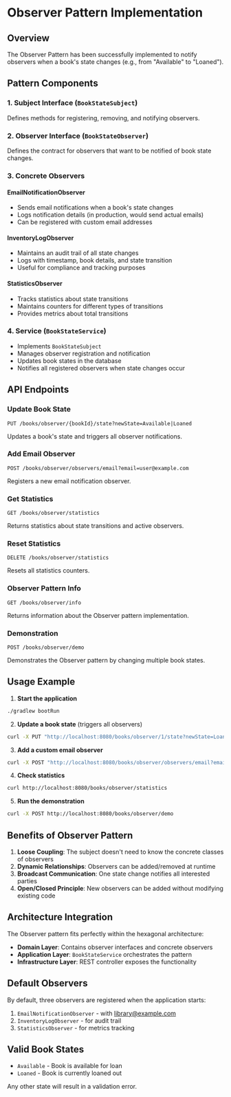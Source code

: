 # Observer Pattern Implementation

## Overview
The Observer Pattern has been successfully implemented to notify observers when a book's state changes (e.g., from "Available" to "Loaned").

## Pattern Components

### 1. Subject Interface (`BookStateSubject`)
Defines methods for registering, removing, and notifying observers.

### 2. Observer Interface (`BookStateObserver`)
Defines the contract for observers that want to be notified of book state changes.

### 3. Concrete Observers

#### EmailNotificationObserver
- Sends email notifications when a book's state changes
- Logs notification details (in production, would send actual emails)
- Can be registered with custom email addresses

#### InventoryLogObserver
- Maintains an audit trail of all state changes
- Logs with timestamp, book details, and state transition
- Useful for compliance and tracking purposes

#### StatisticsObserver
- Tracks statistics about state transitions
- Maintains counters for different types of transitions
- Provides metrics about total transitions

### 4. Service (`BookStateService`)
- Implements `BookStateSubject`
- Manages observer registration and notification
- Updates book states in the database
- Notifies all registered observers when state changes occur

## API Endpoints

### Update Book State
```
PUT /books/observer/{bookId}/state?newState=Available|Loaned
```
Updates a book's state and triggers all observer notifications.

### Add Email Observer
```
POST /books/observer/observers/email?email=user@example.com
```
Registers a new email notification observer.

### Get Statistics
```
GET /books/observer/statistics
```
Returns statistics about state transitions and active observers.

### Reset Statistics
```
DELETE /books/observer/statistics
```
Resets all statistics counters.

### Observer Pattern Info
```
GET /books/observer/info
```
Returns information about the Observer pattern implementation.

### Demonstration
```
POST /books/observer/demo
```
Demonstrates the Observer pattern by changing multiple book states.

## Usage Example

1. **Start the application**
```bash
./gradlew bootRun
```

2. **Update a book state** (triggers all observers)
```bash
curl -X PUT "http://localhost:8080/books/observer/1/state?newState=Loaned"
```

3. **Add a custom email observer**
```bash
curl -X POST "http://localhost:8080/books/observer/observers/email?email=admin@library.com"
```

4. **Check statistics**
```bash
curl http://localhost:8080/books/observer/statistics
```

5. **Run the demonstration**
```bash
curl -X POST http://localhost:8080/books/observer/demo
```

## Benefits of Observer Pattern

1. **Loose Coupling**: The subject doesn't need to know the concrete classes of observers
2. **Dynamic Relationships**: Observers can be added/removed at runtime
3. **Broadcast Communication**: One state change notifies all interested parties
4. **Open/Closed Principle**: New observers can be added without modifying existing code

## Architecture Integration

The Observer pattern fits perfectly within the hexagonal architecture:
- **Domain Layer**: Contains observer interfaces and concrete observers
- **Application Layer**: `BookStateService` orchestrates the pattern
- **Infrastructure Layer**: REST controller exposes the functionality

## Default Observers

By default, three observers are registered when the application starts:
1. `EmailNotificationObserver` - with library@example.com
2. `InventoryLogObserver` - for audit trail
3. `StatisticsObserver` - for metrics tracking

## Valid Book States

- `Available` - Book is available for loan
- `Loaned` - Book is currently loaned out

Any other state will result in a validation error.

